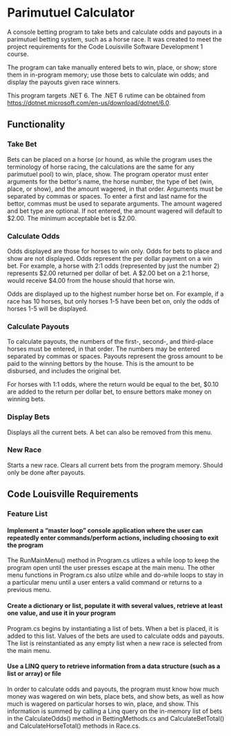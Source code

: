 # Parimutuel Calculator
A console betting program to take bets and calculate odds and payouts in a parimutuel betting system, such as a horse race. It was created to meet the project requirements for the Code Louisville Software Development 1 course.

The program can take manually entered bets to win, place, or show; store them in in-program memory; use those bets to calculate win odds; and display the payouts given race winners.

This program targets .NET 6. The .NET 6 rutime can be obtained from https://dotnet.microsoft.com/en-us/download/dotnet/6.0.

## Functionality
### Take Bet
Bets can be placed on a horse (or hound, as while the program uses the terminology of horse racing, the calculations are the same for any parimutuel pool) to win, place, show. The program operator must enter arguments for the bettor's name, the horse number, the type of bet (win, place, or show), and the amount wagered, in that order. Arguments must be separated by commas or spaces. To enter a first and last name for the bettor, commas must be used to separate arguments. The amount wagered and bet type are optional. If not entered, the amount wagered will default to $2.00. The minimum acceptable bet is $2.00.

### Calculate Odds
Odds displayed are those for horses to win only. Odds for bets to place and show are not displayed. Odds represent the per dollar payment on a win bet. For example, a horse with 2:1 odds (represented by just the number 2) represents $2.00 returned per dollar of bet. A $2.00 bet on a 2:1 horse, would receive $4.00 from the house should that horse win. 

Odds are displayed up to the highest number horse bet on. For example, if a race has 10 horses, but only horses 1-5 have been bet on, only the odds of horses 1-5 will be displayed.

### Calculate Payouts
To calculate payouts, the numbers of the first-, second-, and third-place horses must be entered, in that order. The numbers may be entered separated by commas or spaces. Payouts represent the gross amount to be paid to the winning bettors by the house. This is the amount to be disbursed, and includes the original bet.

For horses with 1:1 odds, where the return would be equal to the bet, $0.10 are added to the return per dollar bet, to ensure bettors make money on winning bets.

### Display Bets
Displays all the current bets. A bet can also be removed from this menu.

### New Race
Starts a new race. Clears all current bets from the program memory. Should only be done after payouts.

## Code Louisville Requirements
### Feature List
#### Implement a “master loop” console application where the user can repeatedly enter commands/perform actions, including choosing to exit the program
The RunMainMenu() method in Program.cs utlizes a while loop to keep the program open until the user presses escape at the main menu. The other menu functions in Program.cs also utilze while and do-while loops to stay in a particular menu until a user enters a valid command or returns to a previous menu.

#### Create a dictionary or list, populate it with several values, retrieve at least one value, and use it in your program
Program.cs begins by instantiating a list of bets. When a bet is placed, it is added to this list. Values of the bets are used to calculate odds and payouts. The list is reinstantiated as any empty list when a new race is selected from the main menu.

#### Use a LINQ query to retrieve information from a data structure (such as a list or array) or file
In order to calculate odds and payouts, the program must know how much money was wagered on win bets, place bets, and show bets, as well as how much is wagered on particular horses to win, place, and show. This information is summed by calling a Linq query on the in-memory list of bets in the CalculateOdds() method in BettingMethods.cs and CalculateBetTotal() and CalculateHorseTotal() methods in Race.cs.